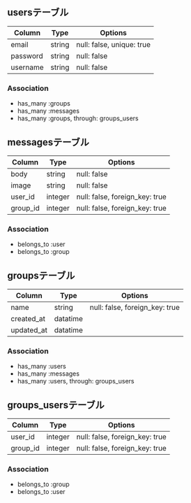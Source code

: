 ## usersテーブル
|Column|Type|Options|
|------|----|-------|
|email|string|null: false, unique: true|
|password|string|null: false|
|username|string|null: false|

### Association
- has_many :groups
- has_many :messages
- has_many :groups, through: groups_users

## messagesテーブル
|Column|Type|Options|
|------|----|-------|
|body|string|null: false|
|image|string|null: false|
|user_id|integer|null: false, foreign_key: true|
|group_id|integer|null: false, foreign_key: true|

### Association
- belongs_to :user
- belongs_to :group
  
## groupsテーブル
|Column|Type|Options|
|------|----|-------|
|name|string|null: false, foreign_key: true|
|created_at|datatime|
|updated_at|datatime|

### Association
- has_many :users
- has_many :messages
- has_many :users, through: groups_users

## groups_usersテーブル
|Column|Type|Options|
|------|----|-------|
|user_id|integer|null: false, foreign_key: true|
|group_id|integer|null: false, foreign_key: true|

### Association
- belongs_to :group
- belongs_to :user

